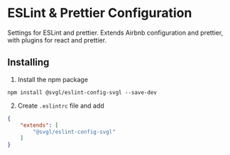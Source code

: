 # ESLint & Prettier Configuration

Settings for ESLint and prettier.
Extends Airbnb configuration and prettier, with plugins for react and prettier.

## Installing

1. Install the npm package

```
npm install @svgl/eslint-config-svgl --save-dev
```

2. Create `.eslintrc` file and add
```json
{
    "extends": [
        "@svgl/eslint-config-svgl"
    ]
}
```